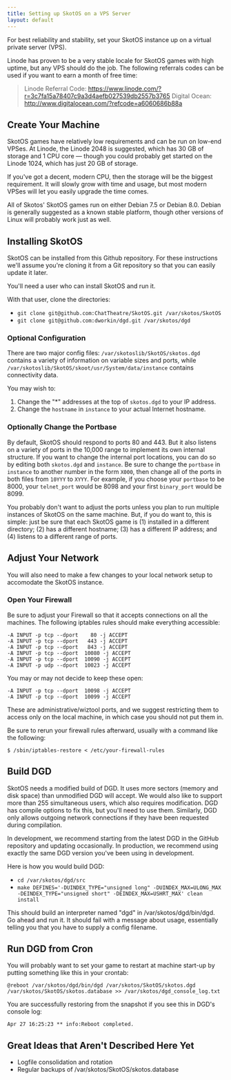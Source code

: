 ```yaml
---
title: Setting up SkotOS on a VPS Server
layout: default
---
```


For best reliability and stability, set your SkotOS instance up on a virtual private server (VPS). 

Linode has proven to be a very stable locale for SkotOS games with high uptime, but any VPS should do the job. The following referrals codes can be used if you want to earn a month of free time:

> Linode Referral Code: https://www.linode.com/?r=3c7fa15a78407c9a3d4aefb027539db2557b3765
> Digital Ocean: http://www.digitalocean.com/?refcode=a6060686b88a

## Create Your Machine

SkotOS games have relatively low requirements and can be run on low-end VPSes. At Linode, the Linode 2048 is suggested, which has 30 GB of storage and 1 CPU core — though you could probably get started on the Linode 1024, which has just 20 GB of storage. 

If you've got a decent, modern CPU, then the storage will be the biggest requirement. It will slowly grow with time and usage, but most modern VPSes will let you easily upgrade the time comes.

All of Skotos' SkotOS games run on either Debian 7.5 or Debian 8.0. Debian is generally suggested as a known stable platform, though other versions of Linux will probably work just as well.

## Installing SkotOS

SkotOS can be installed from this Github repository. For these instructions we'll assume you're cloning it from a Git repository so that you can easily update it later.

You'll need a user who can install SkotOS and run it.

With that user, clone the directories:

* `git clone git@github.com:ChatTheatre/SkotOS.git /var/skotos/SkotOS`
* `git clone git@github.com:dworkin/dgd.git /var/skotos/dgd`

### Optional Configuration

There are two major config files: `/var/skotoslib/SkotOS/skotos.dgd` contains a variety of information on variable sizes and ports, while `/var/skotoslib/SkotOS/skoot/usr/System/data/instance` contains connectivity data.

You may wish to:

1. Change the "\*" addresses at the top of `skotos.dgd` to your IP address.
2. Change the `hostname` in `instance` to your actual Internet hostname.

### Optionally Change the Portbase

By default, SkotOS should respond to ports 80 and 443. But it also listens on a variety of ports in the 10,000 range to implement its own internal structure. If you want to change the internal port locations, you can do so by editing both `skotos.dgd` and `instance`. Be sure to change the `portbase` in `instance` to another number in the form `X000`, then change all of the ports in both files from `10YYY` to `XYYY`. For example, if you choose your `portbase` to be 8000, your `telnet_port` would be 8098 and your first `binary_port` would be 8099.

You probably don't want to adjust the ports unless you plan to run multiple instances of SkotOS on the same machine. But, if you do want to, this is simple: just be sure that each SkotOS game is (1) installed in a different directory; (2) has a different hostname; (3) has a different IP address; and (4) listens to a different range of ports. 

## Adjust Your Network

You will also need to make a few changes to your local network setup to accomodate the SkotOS instance.

### Open Your Firewall

Be sure to adjust your Firewall so that it accepts connections on all the machines. The following iptables rules should make everything accessible:

```
-A INPUT -p tcp --dport    80 -j ACCEPT
-A INPUT -p tcp --dport   443 -j ACCEPT
-A INPUT -p tcp --dport   843 -j ACCEPT
-A INPUT -p tcp --dport  10080 -j ACCEPT
-A INPUT -p tcp --dport  10090 -j ACCEPT
-A INPUT -p udp --dport  10023 -j ACCEPT
```

You may or may not decide to keep these open:
```
-A INPUT -p tcp --dport  10098 -j ACCEPT
-A INPUT -p tcp --dport  10099 -j ACCEPT
```
These are administrative/wiztool ports, and we suggest restricting them to access only on the local machine, in which case you should not put them in.

Be sure to rerun your firewall rules afterward, usually with a command like the following:

```
$ /sbin/iptables-restore < /etc/your-firewall-rules
```

## Build DGD

SkotOS needs a modified build of DGD. It uses more sectors (memory and disk space) than unmodified DGD will accept. We would also like to support more than 255 simultaneous users, which also requires modification. DGD has compile options to fix this, but you'll need to use them. Similarly, DGD only allows outgoing network connections if they have been requested during compilation.

In development, we recommend starting from the latest DGD in the GitHub repository and updating occasionally. In production, we recommend using exactly the same DGD version you've been using in development.

Here is how you would build DGD:

* `cd /var/skotos/dgd/src`
* `make DEFINES='-DUINDEX_TYPE="unsigned long" -DUINDEX_MAX=ULONG_MAX -DEINDEX_TYPE="unsigned short" -DEINDEX_MAX=USHRT_MAX' clean install`

This should build an interpreter named "dgd" in /var/skotos/dgd/bin/dgd. Go ahead and run it. It should fail with a message about usage, essentially telling you that you have to supply a config filename.

## Run DGD from Cron

You will probably want to set your game to restart at machine start-up by putting something like this in your crontab:

```
@reboot /var/skotos/dgd/bin/dgd /var/skotos/SkotOS/skotos.dgd /var/skotos/SkotOS/skotos.database >> /var/skotos/dgd_console_log.txt
```

You are successfully restoring from the snapshot if you see this in DGD's console log:

```
Apr 27 16:25:23 ** info:Reboot completed.
```

## Great Ideas that Aren't Described Here Yet

* Logfile consolidation and rotation
* Regular backups of /var/skotos/SkotOS/skotos.database
